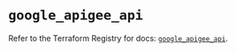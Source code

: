 # `google_apigee_api`

Refer to the Terraform Registry for docs: [`google_apigee_api`](https://registry.terraform.io/providers/hashicorp/google/6.39.0/docs/resources/apigee_api).
